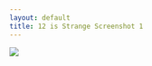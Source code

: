 ```yaml
---
layout: default
title: 12 is Strange Screenshot 1
---
```

![](/assets/strange-assets/screenshot-1.png)
